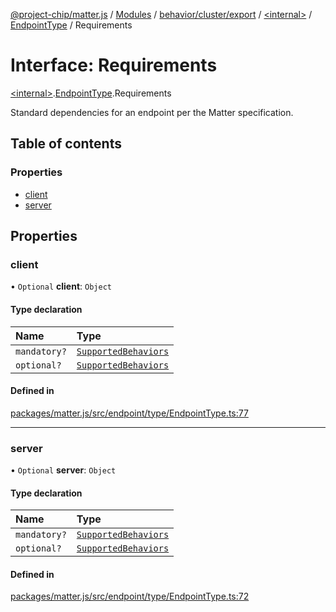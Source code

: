 [@project-chip/matter.js](../README.md) / [Modules](../modules.md) / [behavior/cluster/export](../modules/behavior_cluster_export.md) / [\<internal\>](../modules/behavior_cluster_export._internal_.md) / [EndpointType](../modules/behavior_cluster_export._internal_.EndpointType.md) / Requirements

# Interface: Requirements

[\<internal\>](../modules/behavior_cluster_export._internal_.md).[EndpointType](../modules/behavior_cluster_export._internal_.EndpointType.md).Requirements

Standard dependencies for an endpoint per the Matter specification.

## Table of contents

### Properties

- [client](behavior_cluster_export._internal_.EndpointType.Requirements.md#client)
- [server](behavior_cluster_export._internal_.EndpointType.Requirements.md#server)

## Properties

### client

• `Optional` **client**: `Object`

#### Type declaration

| Name | Type |
| :------ | :------ |
| `mandatory?` | [`SupportedBehaviors`](../modules/behavior_cluster_export._internal_.md#supportedbehaviors) |
| `optional?` | [`SupportedBehaviors`](../modules/behavior_cluster_export._internal_.md#supportedbehaviors) |

#### Defined in

[packages/matter.js/src/endpoint/type/EndpointType.ts:77](https://github.com/project-chip/matter.js/blob/2d9f2165d2672864fda3496a6d0d5f93597f82c6/packages/matter.js/src/endpoint/type/EndpointType.ts#L77)

___

### server

• `Optional` **server**: `Object`

#### Type declaration

| Name | Type |
| :------ | :------ |
| `mandatory?` | [`SupportedBehaviors`](../modules/behavior_cluster_export._internal_.md#supportedbehaviors) |
| `optional?` | [`SupportedBehaviors`](../modules/behavior_cluster_export._internal_.md#supportedbehaviors) |

#### Defined in

[packages/matter.js/src/endpoint/type/EndpointType.ts:72](https://github.com/project-chip/matter.js/blob/2d9f2165d2672864fda3496a6d0d5f93597f82c6/packages/matter.js/src/endpoint/type/EndpointType.ts#L72)
